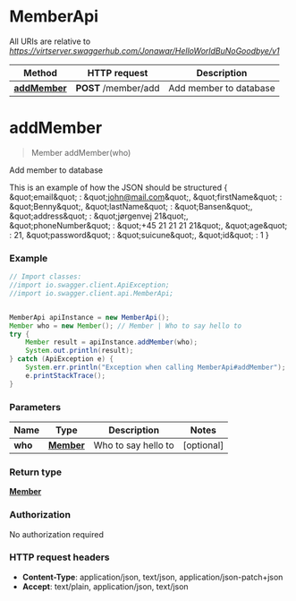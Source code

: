 # MemberApi

All URIs are relative to *https://virtserver.swaggerhub.com/Jonawar/HelloWorldBuNoGoodbye/v1*

Method | HTTP request | Description
------------- | ------------- | -------------
[**addMember**](MemberApi.md#addMember) | **POST** /member/add | Add member to database


<a name="addMember"></a>
# **addMember**
> Member addMember(who)

Add member to database

This is an example of how the JSON should be structured             {                 \&quot;email\&quot; : \&quot;john@mail.com\&quot;,                 \&quot;firstName\&quot; : \&quot;Benny\&quot;,                 \&quot;lastName\&quot; : \&quot;Bansen\&quot;,                 \&quot;address\&quot; : \&quot;jørgenvej 21\&quot;,                 \&quot;phoneNumber\&quot; : \&quot;+45 21 21 21 21\&quot;,                 \&quot;age\&quot; : 21,                 \&quot;password\&quot; : \&quot;suicune\&quot;,                 \&quot;id\&quot; : 1             }

### Example
```java
// Import classes:
//import io.swagger.client.ApiException;
//import io.swagger.client.api.MemberApi;


MemberApi apiInstance = new MemberApi();
Member who = new Member(); // Member | Who to say hello to
try {
    Member result = apiInstance.addMember(who);
    System.out.println(result);
} catch (ApiException e) {
    System.err.println("Exception when calling MemberApi#addMember");
    e.printStackTrace();
}
```

### Parameters

Name | Type | Description  | Notes
------------- | ------------- | ------------- | -------------
 **who** | [**Member**](Member.md)| Who to say hello to | [optional]

### Return type

[**Member**](Member.md)

### Authorization

No authorization required

### HTTP request headers

 - **Content-Type**: application/json, text/json, application/json-patch+json
 - **Accept**: text/plain, application/json, text/json

